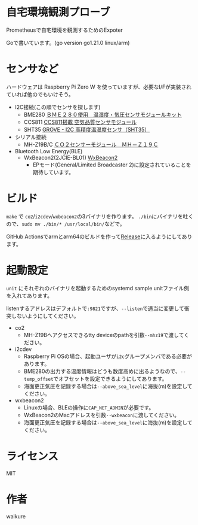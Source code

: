 # 自宅環境観測プローブ

Prometheusで自宅環境を観測するためのExpoter

Goで書いています。(go version go1.21.0 linux/arm)

# センサなど
ハードウェアは Raspberry Pi Zero W を使っていますが、必要なI/Fが実装されていれば他のでもいけそう。
 
- I2C接続(この順でセンサを探します)
  - BME280 [ＢＭＥ２８０使用　温湿度・気圧センサモジュールキット](https://akizukidenshi.com/catalog/g/gK-09421/)
  - CCS811 [CCS811搭載 空気品質センサモジュール](https://www.switch-science.com/catalog/3298/)
  - SHT35 [GROVE - I2C 高精度温湿度センサ（SHT35）](https://www.switch-science.com/catalog/5337/)
- シリアル接続
  - MH-Z19B/C [ＣＯ２センサーモジュール　ＭＨ－Ｚ１９Ｃ](https://akizukidenshi.com/catalog/g/gM-16142/)
- Bluetooth Low Energy(BLE)
  - WxBeacon2(2JCIE-BL01) [WxBeacon2](https://weathernews.jp/smart/wxbeacon2/)
    - EPモード(General/Limited Broadcaster 2)に設定されていることを期待しています。

# ビルド

 `make` で `co2`/`i2cdev`/`wxbeacon2`の3バイナリを作ります。 `./bin`にバイナリを吐くので、`sudo mv ./bin/* /usr/local/bin/`などで。

 GitHub Actionsでarmとarm64のビルドを作って[Release](https://github.com/walkure/homeprobe/releases)に入るようにしてあります。

# 起動設定

`unit` にそれぞれのバイナリを起動するためのsystemd sample unitファイル例を入れてあります。

listenするアドレスはデフォルトで`:9821`ですが、`--listen`で適当に変更して衝突しないようにしてください。

- co2
  - MH-Z19Bへアクセスできるtty deviceのpathを引数`--mhz19`で渡してください。
- i2cdev
  - Raspberry Pi OSの場合、起動ユーザが`i2c`グループメンバである必要があります。
  - BME280の出力する温度情報はどうも数度高めに出るようなので、`--temp_offset`でオフセットを設定できるようにしてあります。
  - 海面更正気圧を記録する場合は`--above_sea_level`に海抜(m)を設定してください。
- wxbeacon2
  - Linuxの場合、BLEの操作に`CAP_NET_ADMIN`が必要です。
  - WxBeacon2のMacアドレスを引数`--wxbeacon`に渡してください。
  - 海面更正気圧を記録する場合は`--above_sea_level`に海抜(m)を設定してください。


# ライセンス
MIT

# 作者
walkure
